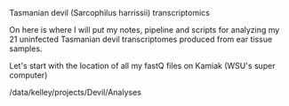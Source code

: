 Tasmanian devil (Sarcophilus harrissii) transcriptomics

On here is where I will put my notes, pipeline and scripts for analyzing my 21 uninfected Tasmanian devil transcriptomes produced from ear tissue samples. 

Let's start with the location of all my fastQ files on Kamiak (WSU's super computer)

/data/kelley/projects/Devil/Analyses

